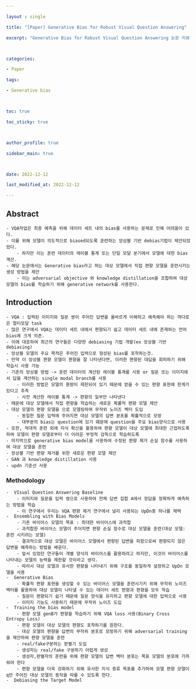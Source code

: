 ```yaml
---

layout : single

title: "[Paper] Generative Bias for Robust Visual Question Answering"

excerpt: "Generative Bias for Robust Visual Question Answering 논문 리뷰"



categories:

- Paper

tags:

- Generative bias



toc: true

toc_sticky: true



author_profile: true

sidebar_main: true



date: 2022-12-12

last_modified_at: 2022-12-12

---
```


## Abstract  
    - VQA작업은 최종 예측을 위해 데이터 세트 내의 bias를 사용하는 문제로 인해 어려움이 있다.
    - 이를 위해 모델이 의도적으로 biased되도록 훈련하는 앙상블 기반 debias기법이 제안되었었다.
        - 하지만 이는 훈련 데이터의 레이블 통계 또는 단일 모달 분기에서 모델에 대한 bias 계산.
    - 해당 논문에서는 Generative bias라고 하는 대상 모델에서 직접 편향 모델을 훈련시키는 생성 방법을 제안
        - 이는 adversarial objective 와 knowledge distillation을 조합하여 대상 모델의 bias를 학습하기 위해 generative network를 사용한다.

## Introduction  
    - VQA : 입력된 이미지와 질문 쌍이 주어진 답변을 올바르게 이해하고 예측해야 하는 까다로은 멀티모달 task
    - 많은 연구에서 VQA는 데이터 세트 내에서 편향되기 쉽고 데이터 세트 내에 존재하는 언어 bias에 크게 의존.
    - 이에 대응하여 최근의 연구들은 다양한 debiasing 기법 개발(ex 앙상블 기반 debiasing)
    - 앙상블 모델의 주요 목적은 주어진 입력으로 형성된 bias를 포착하는것.
    - 만약 이 앙상블 편향 모델이 편향을 잘 나타낸다면, 이러한 편향된 대답을 회피하기 위해 학습시 사용 가능
    - 기존의 앙상블 방법 -> 훈련 데이터의 계산된 레이블 통계를 사용 or 질문 또는 이미지에서 답을 계산하는 single modal branch를 사용
        - 이러한 방법은 모델의 용량이 제한되어 있기 때문에 얻을 수 있는 편향 표현에 한계가 있다고 추측
        - 사전 계산한 레이블 통계 -> 편향의 일부만 나타낸다
    - 때문에 대상 모델에서 직접 편향을 학습하는 새로운 확률적 편향 모델 제안
    - 대상 모델의 편향 모델을 으로 모델링하여 무작위 노이즈 벡터 도입
        - 동일한 질문 입력에 주어지면 대상 모델의 답변 분포를 확률적으로 모방
        - 대부분의 bias는 question에 있기 떄문에 question을 주요 bias양식으로 사용
    - 또한, 적대적 훈련 외에 지식 확산을 활용하여 편향 모델이 대상 모델에 최대한 근접하도록 하여 모델이 편향 모델로부터 더 어려운 부정적 감독으로 학습하도록
    - 마지막으로 generative bias model을 사용하여 수정된 편향 제거 손실 함수를 사용하여 대상 모델을 훈련
    - 앙상블 기반 편향 제거를 위한 새로운 편향 모델 제안
    - GAN 과 knowledge distillation 사용
    - updn 기준선 사용
### Methodology  
    -  VIsual Question Answering Baseline  
        - 이미지와 질문을 입력 쌍으로 사용하여 전체 답변 집합 A에서 정답을 정확하게 예측하는 방법을 학습
        - 이 연구에서 우리는 VQA 편향 제거 연구에서 널리 사용되는 UpDn중 하나를 채택
    -  Ensembling with Bias Models  
        - 기존 바이어스 모델의 목표 : 최대한 바이어스에 과적합
        - 과적합한 바이어스 모델이 주어지면 편향 손실 함수로 대상 모델을 훈련(대상 모델: 훈련 시키려는 모델)
        - 결과적으로 대상 모델은 바이어스 모델에서 편향된 답변을 피함으로써 편향되지 않은 답변을 예측하는 방법을 배운다.
        - 앞서 있었던 연구들이 개별 양식의 바이어스를 활용하려고 하지만, 이것이 바이어스를 나타내는 모델의 능력을 제한할 것이라고 생각.
        - 따라서 대상 모델과 유사한 편향을 나타내기 위해 구조를 동일하게 설정하고 UpDn 모델을 사용
    -  Generative Bias  
        - 확률적 편향 표현을 생성할 수 있는 바이어스 모델을 훈련시기키 위해 무작위 노이즈 벡터를 활용하여 대상 모델이 나타낼 수 있는 데이터 세트 편향과 편향을 모두 학습
        - 질문이 편향되기 쉽기 때문에 질문 양식을 유지하고 편향 모델에 대한 입력으로 사용
        - 이미지 기능도 사용하기 때문에 무작위 노이즈 도입
    -  Training the bias model  
        - 편향 모델 genB가 편향을 학습하기 위해 VQA loss 사용(Binary Cross Entropy Loss)
        - 편향 모델이 대상 모델의 편향도 포착하기를 원한다.
        - 대상 모델의 편향을 답변의 무작위 분포로 모방하기 위해 adversarial training을 제안하여 편향 모델을 훈련
        - real/fake구분하는 판별기 도입
        - 생성자는 real/fake 구분하기 어렵게 생성
        - 생성자,판별자의 훈련을 위해 편향 모델의 답변 벡터 분포는 목표 모델의 분포에 가까워야 한다
        - 편향 모델을 더욱 강화하기 위해 유사한 지식 증류 목표를 추가하여 모델 편향 모델이 q만 주어진 대상 모델의 동작을 따를 수 있도록 한다.
    -  Debiasing the Target Model